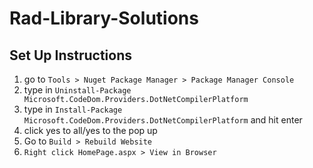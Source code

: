 # Rad-Library-Solutions
## Set Up Instructions
1. go to `Tools > Nuget Package Manager > Package Manager Console`
2. type in `Uninstall-Package Microsoft.CodeDom.Providers.DotNetCompilerPlatform`
3. type in `Install-Package Microsoft.CodeDom.Providers.DotNetCompilerPlatform`
and hit enter
4. click yes to all/yes to the pop up
5. Go to `Build > Rebuild Website`
6. `Right click HomePage.aspx > View in Browser`
